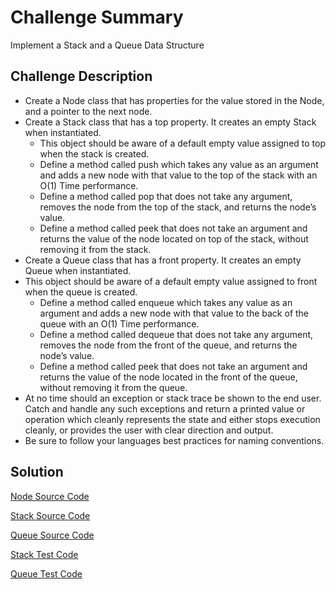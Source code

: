 # Challenge Summary
Implement a Stack and a Queue Data Structure

## Challenge Description
* Create a Node class that has properties for the value stored in the Node, and a pointer to the next node.
* Create a Stack class that has a top property. It creates an empty Stack when instantiated.
  * This object should be aware of a default empty value assigned to top when the stack is created.
  * Define a method called push which takes any value as an argument and adds a new node with that value to the top of the stack with an O(1) Time performance.
  * Define a method called pop that does not take any argument, removes the node from the top of the stack, and returns the node’s value.
  * Define a method called peek that does not take an argument and returns the value of the node located on top of the stack, without removing it from the stack.
* Create a Queue class that has a front property. It creates an empty Queue when instantiated.
* This object should be aware of a default empty value assigned to front when the queue is created.
  * Define a method called enqueue which takes any value as an argument and adds a new node with that value to the back of the queue with an O(1) Time performance.
  * Define a method called dequeue that does not take any argument, removes the node from the front of the queue, and returns the node’s value.
  * Define a method called peek that does not take an argument and returns the value of the node located in the front of the queue, without removing it from the queue.
* At no time should an exception or stack trace be shown to the end user. Catch and handle any such exceptions and return a printed value or operation which cleanly represents the state and either stops execution cleanly, or provides the user with clear direction and output.
* Be sure to follow your languages best practices for naming conventions.

## Solution
[Node Source Code](https://github.com/leepj85/data-structures-and-algorithms/blob/master/code401challenges/src/main/java/code401challenges/stacksandqueues/Node.java)

[Stack Source Code](https://github.com/leepj85/data-structures-and-algorithms/blob/master/code401challenges/src/main/java/code401challenges/stacksandqueues/Stack.java)

[Queue Source Code](https://github.com/leepj85/data-structures-and-algorithms/blob/master/code401challenges/src/main/java/code401challenges/stacksandqueues/Queue.java)


[Stack Test Code](https://github.com/leepj85/data-structures-and-algorithms/blob/master/code401challenges/src/test/java/code401challenges/stacksandqueues/StackTest.java)

[Queue Test Code](https://github.com/leepj85/data-structures-and-algorithms/blob/master/code401challenges/src/test/java/code401challenges/stacksandqueues/QueueTest.java)

